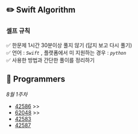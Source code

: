 ##  ✏️ Swift Algorithm


### 셀프 규칙 <br>
✅  한문제 1시간 30분이상 풀지 않기 (답지 보고 다시 풀기) </br>
✅  언어 : _`Swift`_ , 플랫폼에서 미 지원하는 경우 : _`python`_ </br>
✅  사용한 방법과 간단한 풀이를 정리하기 <br>

## 📌 Programmers
_8월 1주차_
- [42586](https://programmers.co.kr/learn/courses/30/lessons/42586?language=swift) >>  
- [62048](https://programmers.co.kr/learn/courses/30/lessons/62048?language=swift) >> 
- [42583](https://programmers.co.kr/learn/courses/30/lessons/42583)
- [42587](https://programmers.co.kr/learn/courses/30/lessons/42587)
